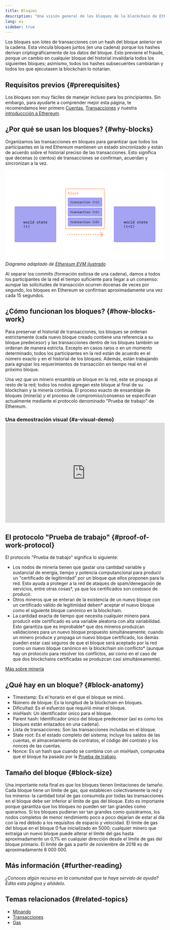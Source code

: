 ```yaml
---
title: Bloques
description: "Una visión general de los bloques de la blockchain de Ethereum: su estructura de datos, por qué son necesarios y cómo se fabrican."
lang: es
sidebar: true
---
```


Los bloques son lotes de transacciones con un hash del bloque anterior en la cadena. Esta vincula bloques juntos (en una cadena) porque los hashes derivan criptográficamente de los datos del bloque. Esto previene el fraude, porque un cambio en cualquier bloque del historial invalidaría todos los siguientes bloques; asimismo, todos los hashes subsecuentes cambiarían y todos los que ejecutasen la blockchain lo notarían.

## Requisitos previos {#prerequisites}

Los bloques son muy fáciles de manejar incluso para los principiantes. Sin embargo, para ayudarte a comprender mejor esta página, te recomendamos leer primero [Cuentas](/developers/docs/accounts/), [Transacciones](/developers/docs/transactions/) y nuestra [introduccción a Ethereum](/developers/docs/intro-to-ethereum/).

## ¿Por qué se usan los bloques? {#why-blocks}

Organizamos las transacciones en bloques para garantizar que todos los participantes en la red Ethereum mantienen un estado sincronizado y están de acuerdo sobre el historial preciso de las transacciones. Esto significa que decenas (o cientos) de transacciones se confirman, acuerdan y sincronizan a la vez.

![Un diagrama muestra cómo la transacción en un bloque causa cambios de estado](../../../../../developers/docs/blocks/tx-block.png) _Diagrama adaptado de [Ethereum EVM ilustrado](https://takenobu-hs.github.io/downloads/ethereum_evm_illustrated.pdf)_

Al separar los commits (formación exitosa de una cadena), damos a todos los participantes de la red el tiempo suficiente para llegar a un consenso: aunque las solicitudes de transacción ocurren docenas de veces por segundo, los bloques en Ethereum se confirman aproximadamente una vez cada 15 segundos.

## ¿Cómo funcionan los bloques? {#how-blocks-work}

Para preservar el historial de transacciones, los bloques se ordenan estrictamente (cada nuevo bloque creado contiene una referencia a su bloque predecesor) y las transacciones dentro de los bloques también se ordenan de manera estricta. Excepto en casos raros o en un momento determinado, todos los participantes en la red están de acuerdo en el número exacto y en el historial de los bloques. Además, están trabajando para agrupar los requerimientos de transacción en tiempo real en el próximo bloque.

Una vez que un minero ensambla un bloque en la red, este se propaga al resto de la red; todos los nodos agregan este bloque al final de su blockchain y la minería continúa. El proceso exacto de ensamblaje de bloques (minería) y el proceso de compromiso/consenso se especifican actualmente mediante el protocolo denominado "Prueba de trabajo" de Ethereum.

### Una demostración visual {#a-visual-demo} <iframe width="100%" height="315" src="https://www.youtube.com/embed/_160oMzblY8" frameborder="0" allow="accelerometer; autoplay; clipboard-write; encrypted-media; gyroscope; picture-in-picture" allowfullscreen mark="crwd-mark"></iframe>

## El protocolo "Prueba de trabajo" {#proof-of-work-protocol}

El protocolo "Prueba de trabajo" significa lo siguiente:

- Los nodos de minería tienen que gastar una cantidad variable y sustancial de energía, tiempo y potencia computancional para producir un "certificado de legitimidad" por un bloque que ellos proponen para la red. Esto ayuda a proteger a la red de ataques de spam/denegación de servicios, entre otras cosas\*, ya que los certificados son costosos de producir.
- Otros mineros que se enteran de la existencia de un nuevo bloque con un certificado válido de legitimidad deben\* aceptar el nuevo bloque como el siguiente bloque canónico en la blockchain.
- La cantidad exacta de tiempo que necesita cualquier minero para producir este certificado es una variable aleatoria con alta variabilidad. Esto garantiza que es improbable* que dos mineros produzcan validaciones para un nuevo bloque propuesto simultáneamente; cuando un minero produce y propaga un nuevo bloque certificado, los demás pueden estar casi seguros de que el bloque será aceptado por la red como un nuevo bloque canónico en la blockchain sin conflicto* (aunque hay un protocolo para resolver los conflictos, así como en el caso de que dos blockchains certificadas se produzcan casi simultáneamente).

[Más sobre minería](/developers/docs/consensus-mechanisms/pow/mining/)

## ¿Qué hay en un bloque? {#block-anatomy}

- Timestamp: Es el horario en el que el bloque se minó.
- Número de bloque: Es la longitud de la blockchain en bloques.
- Dificultad: Es el esfuerzo que requirió minar el bloque.
- mixHash: Un identificador único para el bloque.
- Parent hash: Identificador único del bloque predecesor (así es como los bloques están enlazados en una cadena).
- Lista de transacciones: Son las transacciones incluidas en el bloque.
- State root: Es el estado completo del sistema; incluye los saldos de las cuentas, el almacenamiento de contratos, el código del contrato y los nonces de las cuentas.
- Nonce: Es un hash que cuando se combina con un mixHash, comprueba que el bloque ha pasado por la [Prueba de trabajo](/developers/docs/consensus-mechanisms/pow/).

## Tamaño del bloque {#block-size}

Una importante nota final es que los bloques tienen limitaciones de tamaño. Cada bloque tiene un límite de gas, que establecen colectivamente la red y los mineros: la cantidad total de gas consumida por todas las transacciones en el bloque debe ser inferior al límite de gas del bloque. Esto es importante porque garantiza que los bloques no pueden ser tan grandes como queramos. Si los bloques pudieran ser tan grandes como quisiéramos, los nodos completos de menor rendimiento poco a poco dejarían de estar al día con la red debido a los requisitos de espacio y velocidad. El límite de gas del bloque en el bloque 0 fue inicializado en 5000; cualquier minero que extraiga un nuevo bloque puede alterar el límite del gas hasta aproximadamente un 0,1% en cualquier dirección desde el límite de gas del bloque primario. El límite de gas a partir de noviembre de 2018 es de aproximadamente 8 000 000.

## Más información {#further-reading}

_¿Conoces algún recurso en la comunidad que te haya servido de ayuda? Edita esta página y añádelo._

## Temas relacionados {#related-topics}

- [Minando](/developers/docs/consensus-mechanisms/pow/mining/)
- [Transacciones](/developers/docs/transactions/)
- [Gas](/developers/docs/gas/)
